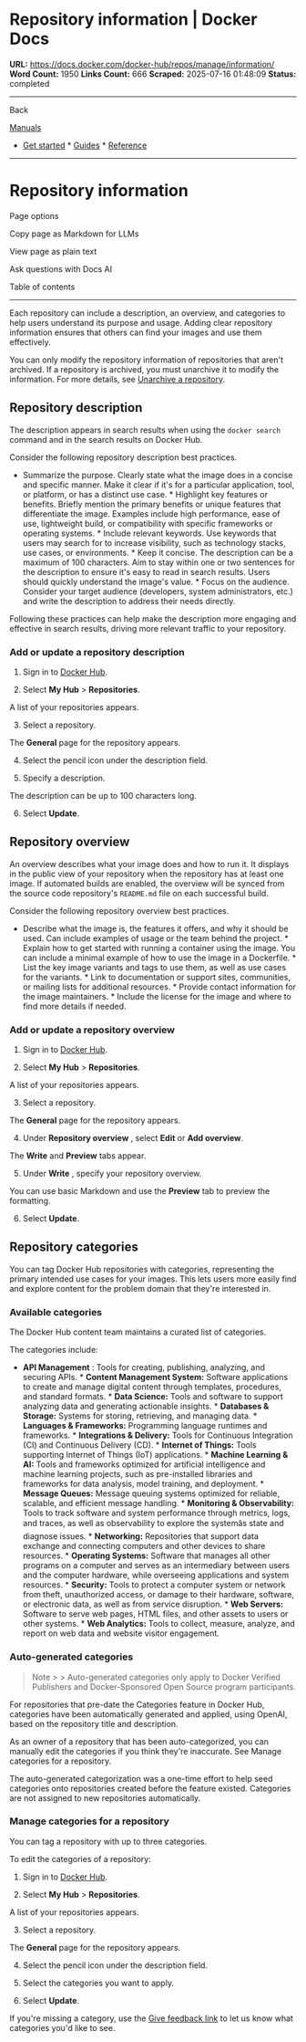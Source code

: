 # Repository information | Docker Docs

**URL:** https://docs.docker.com/docker-hub/repos/manage/information/
**Word Count:** 1950
**Links Count:** 666
**Scraped:** 2025-07-16 01:48:09
**Status:** completed

---

Back

[Manuals](https://docs.docker.com/manuals/)

  * [Get started](https://docs.docker.com/get-started/)   * [Guides](https://docs.docker.com/guides/)   * [Reference](https://docs.docker.com/reference/)

* * *

# Repository information

Page options

Copy page as Markdown for LLMs

View page as plain text

Ask questions with Docs AI

Table of contents

* * *

Each repository can include a description, an overview, and categories to help users understand its purpose and usage. Adding clear repository information ensures that others can find your images and use them effectively.

You can only modify the repository information of repositories that aren't archived. If a repository is archived, you must unarchive it to modify the information. For more details, see [Unarchive a repository](https://docs.docker.com/docker-hub/repos/archive/#unarchive-a-repository).

## Repository description

The description appears in search results when using the `docker search` command and in the search results on Docker Hub.

Consider the following repository description best practices.

  * Summarize the purpose. Clearly state what the image does in a concise and specific manner. Make it clear if it's for a particular application, tool, or platform, or has a distinct use case.   * Highlight key features or benefits. Briefly mention the primary benefits or unique features that differentiate the image. Examples include high performance, ease of use, lightweight build, or compatibility with specific frameworks or operating systems.   * Include relevant keywords. Use keywords that users may search for to increase visibility, such as technology stacks, use cases, or environments.   * Keep it concise. The description can be a maximum of 100 characters. Aim to stay within one or two sentences for the description to ensure it's easy to read in search results. Users should quickly understand the image's value.   * Focus on the audience. Consider your target audience \(developers, system administrators, etc.\) and write the description to address their needs directly.

Following these practices can help make the description more engaging and effective in search results, driving more relevant traffic to your repository.

### Add or update a repository description

  1. Sign in to [Docker Hub](https://hub.docker.com).

  2. Select **My Hub** > **Repositories**.

A list of your repositories appears.

  3. Select a repository.

The **General** page for the repository appears.

  4. Select the pencil icon under the description field.

  5. Specify a description.

The description can be up to 100 characters long.

  6. Select **Update**.

## Repository overview

An overview describes what your image does and how to run it. It displays in the public view of your repository when the repository has at least one image. If automated builds are enabled, the overview will be synced from the source code repository's `README.md` file on each successful build.

Consider the following repository overview best practices.

  * Describe what the image is, the features it offers, and why it should be used. Can include examples of usage or the team behind the project.   * Explain how to get started with running a container using the image. You can include a minimal example of how to use the image in a Dockerfile.   * List the key image variants and tags to use them, as well as use cases for the variants.   * Link to documentation or support sites, communities, or mailing lists for additional resources.   * Provide contact information for the image maintainers.   * Include the license for the image and where to find more details if needed.

### Add or update a repository overview

  1. Sign in to [Docker Hub](https://hub.docker.com).

  2. Select **My Hub** > **Repositories**.

A list of your repositories appears.

  3. Select a repository.

The **General** page for the repository appears.

  4. Under **Repository overview** , select **Edit** or **Add overview**.

The **Write** and **Preview** tabs appear.

  5. Under **Write** , specify your repository overview.

You can use basic Markdown and use the **Preview** tab to preview the formatting.

  6. Select **Update**.

## Repository categories

You can tag Docker Hub repositories with categories, representing the primary intended use cases for your images. This lets users more easily find and explore content for the problem domain that they're interested in.

### Available categories

The Docker Hub content team maintains a curated list of categories.

The categories include:

  * **API Management** : Tools for creating, publishing, analyzing, and securing APIs.   * **Content Management System:** Software applications to create and manage digital content through templates, procedures, and standard formats.   * **Data Science:** Tools and software to support analyzing data and generating actionable insights.   * **Databases & Storage:** Systems for storing, retrieving, and managing data.   * **Languages & Frameworks:** Programming language runtimes and frameworks.   * **Integrations & Delivery:** Tools for Continuous Integration \(CI\) and Continuous Delivery \(CD\).   * **Internet of Things:** Tools supporting Internet of Things \(IoT\) applications.   * **Machine Learning & AI:** Tools and frameworks optimized for artificial intelligence and machine learning projects, such as pre-installed libraries and frameworks for data analysis, model training, and deployment.   * **Message Queues:** Message queuing systems optimized for reliable, scalable, and efficient message handling.   * **Monitoring & Observability:** Tools to track software and system performance through metrics, logs, and traces, as well as observability to explore the systemâs state and diagnose issues.   * **Networking:** Repositories that support data exchange and connecting computers and other devices to share resources.   * **Operating Systems:** Software that manages all other programs on a computer and serves as an intermediary between users and the computer hardware, while overseeing applications and system resources.   * **Security:** Tools to protect a computer system or network from theft, unauthorized access, or damage to their hardware, software, or electronic data, as well as from service disruption.   * **Web Servers:** Software to serve web pages, HTML files, and other assets to users or other systems.   * **Web Analytics:** Tools to collect, measure, analyze, and report on web data and website visitor engagement.

### Auto-generated categories

> Note >  > Auto-generated categories only apply to Docker Verified Publishers and Docker-Sponsored Open Source program participants.

For repositories that pre-date the Categories feature in Docker Hub, categories have been automatically generated and applied, using OpenAI, based on the repository title and description.

As an owner of a repository that has been auto-categorized, you can manually edit the categories if you think they're inaccurate. See Manage categories for a repository.

The auto-generated categorization was a one-time effort to help seed categories onto repositories created before the feature existed. Categories are not assigned to new repositories automatically.

### Manage categories for a repository

You can tag a repository with up to three categories.

To edit the categories of a repository:

  1. Sign in to [Docker Hub](https://hub.docker.com).

  2. Select **My Hub** > **Repositories**.

A list of your repositories appears.

  3. Select a repository.

The **General** page for the repository appears.

  4. Select the pencil icon under the description field.

  5. Select the categories you want to apply.

  6. Select **Update**.

If you're missing a category, use the [Give feedback link](https://docker.qualtrics.com/jfe/form/SV_03CrMyAkCWVylKu) to let us know what categories you'd like to see.